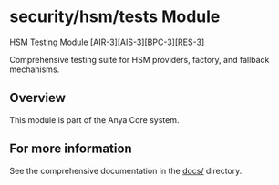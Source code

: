 # security/hsm/tests Module

HSM Testing Module
[AIR-3][AIS-3][BPC-3][RES-3]

Comprehensive testing suite for HSM providers, factory, and fallback mechanisms.

## Overview

This module is part of the Anya Core system.

## For more information

See the comprehensive documentation in the [docs/](../../../docs/) directory.
